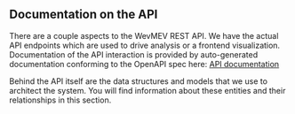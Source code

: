 ## Documentation on the API

There are a couple aspects to the WevMEV REST API.  We have the actual API endpoints which are used to drive analysis or a frontend visualization.  Documentation of the API interaction is provided by auto-generated documentation conforming to the OpenAPI spec here: [API documentation](api_spec.html)  

Behind the API itself are the data structures and models that we use to architect the system.  You will find information about these entities and their relationships in this section.


